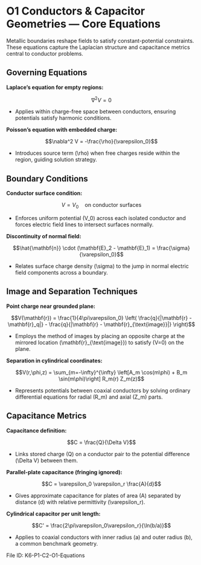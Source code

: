 # O1 Conductors & Capacitor Geometries — Core Equations

Metallic boundaries reshape fields to satisfy constant-potential constraints. These equations capture the Laplacian structure and capacitance metrics central to conductor problems.

## Governing Equations
**Laplace’s equation for empty regions:**

$$\nabla^2 V = 0$$

- Applies within charge-free space between conductors, ensuring potentials satisfy harmonic conditions.

**Poisson’s equation with embedded charge:**

$$\nabla^2 V = -\frac{\rho}{\varepsilon_0}$$

- Introduces source term \(\rho\) when free charges reside within the region, guiding solution strategy.

## Boundary Conditions
**Conductor surface condition:**

$$V = V_0 \quad \text{on conductor surfaces}$$

- Enforces uniform potential \(V_0\) across each isolated conductor and forces electric field lines to intersect surfaces normally.

**Discontinuity of normal field:**

$$\hat{\mathbf{n}} \cdot (\mathbf{E}_2 - \mathbf{E}_1) = \frac{\sigma}{\varepsilon_0}$$

- Relates surface charge density \(\sigma\) to the jump in normal electric field components across a boundary.

## Image and Separation Techniques
**Point charge near grounded plane:**

$$V(\mathbf{r}) = \frac{1}{4\pi\varepsilon_0} \left( \frac{q}{|\mathbf{r} - \mathbf{r}_q|} - \frac{q}{|\mathbf{r} - \mathbf{r}_{\text{image}}|} \right)$$

- Employs the method of images by placing an opposite charge at the mirrored location \(\mathbf{r}_{\text{image}}\) to satisfy \(V=0\) on the plane.

**Separation in cylindrical coordinates:**

$$V(r,\phi,z) = \sum_{m=-\infty}^{\infty} \left[A_m \cos(m\phi) + B_m \sin(m\phi)\right] R_m(r) Z_m(z)$$

- Represents potentials between coaxial conductors by solving ordinary differential equations for radial \(R_m\) and axial \(Z_m\) parts.

## Capacitance Metrics
**Capacitance definition:**

$$C = \frac{Q}{\Delta V}$$

- Links stored charge \(Q\) on a conductor pair to the potential difference \(\Delta V\) between them.

**Parallel-plate capacitance (fringing ignored):**

$$C = \varepsilon_0 \varepsilon_r \frac{A}{d}$$

- Gives approximate capacitance for plates of area \(A\) separated by distance \(d\) with relative permittivity \(\varepsilon_r\).

**Cylindrical capacitor per unit length:**

$$C' = \frac{2\pi\varepsilon_0\varepsilon_r}{\ln(b/a)}$$

- Applies to coaxial conductors with inner radius \(a\) and outer radius \(b\), a common benchmark geometry.

File ID: K6-P1-C2-O1-Equations
